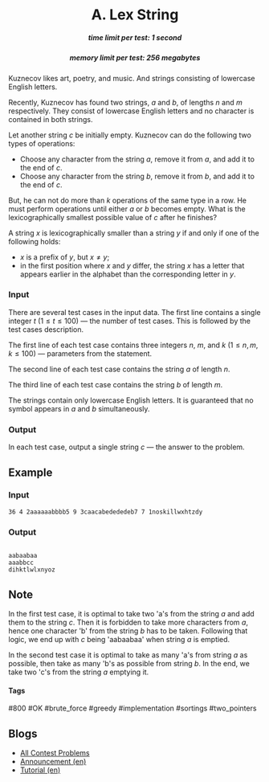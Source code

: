 <h1 style='text-align: center;'> A. Lex String</h1>

<h5 style='text-align: center;'>time limit per test: 1 second</h5>
<h5 style='text-align: center;'>memory limit per test: 256 megabytes</h5>

Kuznecov likes art, poetry, and music. And strings consisting of lowercase English letters.

Recently, Kuznecov has found two strings, $a$ and $b$, of lengths $n$ and $m$ respectively. They consist of lowercase English letters and no character is contained in both strings. 

Let another string $c$ be initially empty. Kuznecov can do the following two types of operations:

* Choose any character from the string $a$, remove it from $a$, and add it to the end of $c$.
* Choose any character from the string $b$, remove it from $b$, and add it to the end of $c$.

But, he can not do more than $k$ operations of the same type in a row. He must perform operations until either $a$ or $b$ becomes empty. What is the lexicographically smallest possible value of $c$ after he finishes?

A string $x$ is lexicographically smaller than a string $y$ if and only if one of the following holds:

* $x$ is a prefix of $y$, but $x \neq y$;
* in the first position where $x$ and $y$ differ, the string $x$ has a letter that appears earlier in the alphabet than the corresponding letter in $y$.
### Input

There are several test cases in the input data. The first line contains a single integer $t$ ($1 \leq t \leq 100$) — the number of test cases. This is followed by the test cases description.

The first line of each test case contains three integers $n$, $m$, and $k$ ($1\leq n,m,k \leq 100$) — parameters from the statement.

The second line of each test case contains the string $a$ of length $n$.

The third line of each test case contains the string $b$ of length $m$. 

The strings contain only lowercase English letters. It is guaranteed that no symbol appears in $a$ and $b$ simultaneously.

### Output

In each test case, output a single string $c$ — the answer to the problem.

## Example

### Input


```text
36 4 2aaaaaabbbb5 9 3caacabedededeb7 7 1noskillwxhtzdy
```
### Output

```text

aabaabaa
aaabbcc
dihktlwlxnyoz

```
## Note

In the first test case, it is optimal to take two 'a's from the string $a$ and add them to the string $c$. Then it is forbidden to take more characters from $a$, hence one character 'b' from the string $b$ has to be taken. Following that logic, we end up with $c$ being 'aabaabaa' when string $a$ is emptied.

In the second test case it is optimal to take as many 'a's from string $a$ as possible, then take as many 'b's as possible from string $b$. In the end, we take two 'c's from the string $a$ emptying it. 



#### Tags 

#800 #OK #brute_force #greedy #implementation #sortings #two_pointers 

## Blogs
- [All Contest Problems](../Codeforces_Round_798_(Div._2).md)
- [Announcement (en)](../blogs/Announcement_(en).md)
- [Tutorial (en)](../blogs/Tutorial_(en).md)
